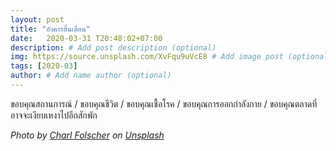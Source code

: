 ```yaml
---
layout: post
title: "อังคารสิ้นเดือน"
date:   2020-03-31 T20:48:02+07:00
description: # Add post description (optional)
img: https://source.unsplash.com/XvFqu9uVcE8 # Add image post (optional)
tags: [2020-03]
author: # Add name author (optional)
---
```

ขอบคุณสถานการณ์ / ขอบคุณชีวิต / ขอบคุณเชื้อโรค / ขอบคุณการออกกำลังกาย / ขอบคุณตลาดที่อาจจะเงียบเหงาไปอีกสักพัก

*Photo by [Charl Folscher](https://unsplash.com/@charlfolscher) on [Unsplash](https://unsplash.com)*

<i class="fa fa-child" style="color:plum"></i>
